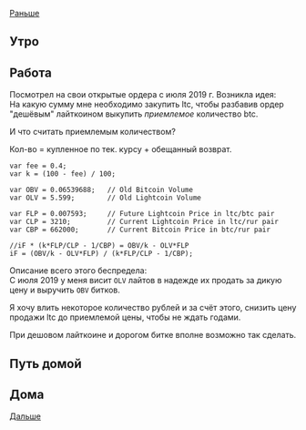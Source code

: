 [Раньше](2020.06.04.md)  
## Утро
## Работа
Посмотрел на свои открытые ордера с июля 2019 г. Возникла идея:  
На какую сумму мне необходимо закупить ltc, чтобы разбавив ордер "дешёвым" лайткоином выкупить *приемлемое* количество btc.  

И что считать приемлемым количеством?

Кол-во = купленное по тек. курсу + обещанный возврат.
```JS
var fee = 0.4;
var k = (100 - fee) / 100;

var OBV = 0.06539688;   // Old Bitcoin Volume
var OLV = 5.599;        // Old Lightcoin Volume

var FLP = 0.007593;     // Future Lightcoin Price in ltc/btc pair
var CLP = 3210;         // Current Lightcoin Price in ltc/rur pair
var CBP = 662000;       // Current Bitcoin Price in btc/rur pair

//iF * (k*FLP/CLP - 1/CBP) = OBV/k - OLV*FLP
iF = (OBV/k - OLV*FLP) / (k*FLP/CLP - 1/CBP);
```
Описание всего этого беспредела:  
С июля 2019 у меня висит `OLV` лайтов в надежде их продать за дикую цену и выручить `OBV` битков.

Я хочу влить некоторое количество рублей и за счёт этого, снизить цену продажи ltc до приемлемой цены, чтобы не ждать годами.

При дешовом лайткоине и дорогом битке вполне возможно так сделать.

## Путь домой
## Дома
[Дальше](2020.06.06.md)